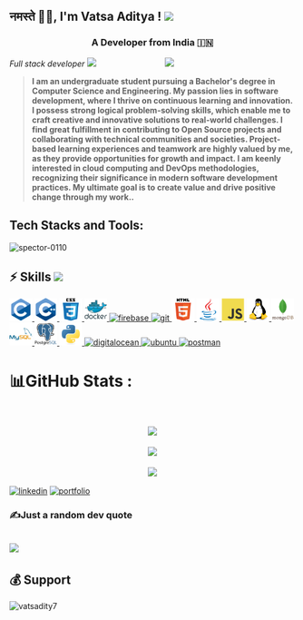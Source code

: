 <h2>नमस्ते 🙏🏻, I'm Vatsa Aditya ! <img src="https://media.giphy.com/media/12oufCB0MyZ1Go/giphy.gif" width="50"></h2>
<h3 align="center">A Developer from India 🇮🇳 </h3>
<img align='right' src="https://media.giphy.com/media/M9gbBd9nbDrOTu1Mqx/giphy.gif" width="230">
<p><em>Full stack developer
</a><img src="https://media.giphy.com/media/WUlplcMpOCEmTGBtBW/giphy.gif" width="30"> 
</em></p>


<!-- - 😄 Pronouns: ...
-  🌱 I’m currently learning DevOps

- 📫 How to reach me: adityapachauri182003@gmail.com
- ⚡ Fun fact: ...
 -->
> **I am an undergraduate student pursuing a Bachelor's degree in Computer Science and Engineering. My passion lies in software development, where I thrive on continuous learning and innovation. I possess strong logical problem-solving skills, which enable me to craft creative and innovative solutions to real-world challenges. I find great fulfillment in contributing to Open Source projects and collaborating with technical communities and societies. Project-based learning experiences and teamwork are highly valued by me, as they provide opportunities for growth and impact. I am keenly interested in cloud computing and DevOps methodologies, recognizing their significance in modern software development practices. My ultimate goal is to create value and drive positive change through my work..**
## Tech Stacks and Tools:

<p align="left"> <img src="https://komarev.com/ghpvc/?username=spector-0110&label=Profile%20views&color=0e75b6&style=flat" alt="spector-0110" /> </p>

## ⚡ Skills <img src = "https://media2.giphy.com/media/QssGEmpkyEOhBCb7e1/giphy.gif?cid=ecf05e47a0n3gi1bfqntqmob8g9aid1oyj2wr3ds3mg700bl&rid=giphy.gif" width = 32>



 <a href="https://www.cprogramming.com/" target="_blank"> <img src="https://raw.githubusercontent.com/devicons/devicon/master/icons/c/c-original.svg" alt="c" width="40" height="40"/> </a> <a href="https://www.w3schools.com/cpp/" target="_blank"> <img src="https://raw.githubusercontent.com/devicons/devicon/master/icons/cplusplus/cplusplus-original.svg" alt="cplusplus" width="40" height="40"/> </a> <a href="https://www.w3schools.com/css/" target="_blank"> <img src="https://raw.githubusercontent.com/devicons/devicon/master/icons/css3/css3-original-wordmark.svg" alt="css3" width="40" height="40"/> </a> <a href="https://www.docker.com/" target="_blank"> <img src="https://raw.githubusercontent.com/devicons/devicon/master/icons/docker/docker-original-wordmark.svg" alt="docker" width="40" height="40"/> </a> <a href="https://firebase.google.com/" target="_blank"> <img src="https://www.vectorlogo.zone/logos/firebase/firebase-icon.svg" alt="firebase" width="40" height="40"/> </a> <a href="https://git-scm.com/" target="_blank"> <img src="https://www.vectorlogo.zone/logos/git-scm/git-scm-icon.svg" alt="git" width="40" height="40"/> </a> <a href="https://www.w3.org/html/" target="_blank"> <img src="https://raw.githubusercontent.com/devicons/devicon/master/icons/html5/html5-original-wordmark.svg" alt="html5" width="40" height="40"/> </a> <a href="https://www.java.com" target="_blank"> <img src="https://raw.githubusercontent.com/devicons/devicon/master/icons/java/java-original.svg" alt="java" width="40" height="40"/> </a> <a href="https://developer.mozilla.org/en-US/docs/Web/JavaScript" target="_blank"> <img src="https://raw.githubusercontent.com/devicons/devicon/master/icons/javascript/javascript-original.svg" alt="javascript" width="40" height="40"/> </a>  <a href="https://www.linux.org/" target="_blank"> <img src="https://raw.githubusercontent.com/devicons/devicon/master/icons/linux/linux-original.svg" alt="linux" width="40" height="40"/> </a> <a href="https://www.mongodb.com/" target="_blank"> <img src="https://raw.githubusercontent.com/devicons/devicon/master/icons/mongodb/mongodb-original-wordmark.svg" alt="mongodb" width="40" height="40"/> </a> <a href="https://www.mysql.com/" target="_blank"> <img src="https://raw.githubusercontent.com/devicons/devicon/master/icons/mysql/mysql-original-wordmark.svg" alt="mysql" width="40" height="40"/> </a> </a> <a href="https://www.postgresql.org" target="_blank"> <img src="https://raw.githubusercontent.com/devicons/devicon/master/icons/postgresql/postgresql-original-wordmark.svg" alt="postgresql" width="40" height="40"/> </a> <a href="https://python.org" target="_blank"> <img src="https://raw.githubusercontent.com/devicons/devicon/master/icons/python/python-original.svg" alt="python" width="40" height="40"/> </a> <a href="https://digitalocean.com" target="_blank"> <img src="https://theorg.com/_next/image?url=https%3A%2F%2Fcdn.theorg.com%2F51a96700-dcc2-43ed-ae9f-540de0eb3fd4_thumb.jpg&w=1920&q=75" alt="digitalocean" width="40" height="40"/> </a> <a href="https://ubuntu.com" target="_blank"> <img src="https://assets.ubuntu.com/v1/57a889f6-ubuntu-logo112.png" alt="ubuntu" width="40" height="40"/> </a> </a> <a href="https://postman.com" target="_blank"> <img src="https://res.cloudinary.com/postman/image/upload/t_team_logo/v1629869194/team/2893aede23f01bfcbd2319326bc96a6ed0524eba759745ed6d73405a3a8b67a8" alt="postman" width="40" height="40"/> </a> </p>

# 📊GitHub Stats :
<p align="center">
<a href="https://github.com/spector-0110">
  <br>
  <br>
  <img height="180em" src="https://github-readme-stats-eight-theta.vercel.app/api?username=spector-0110&show_icons=true&theme=algolia&include_all_commits=true&count_private=true"/>
  <br>
  <br>
  <img height="180em" src="https://github-readme-stats-eight-theta.vercel.app/api/top-langs/?username=spector-0110&layout=compact&langs_count=8&theme=algolia"/>
  <br>
  <br>
  <img height="180em" src="https://github-readme-streak-stats.herokuapp.com/?user=spector-0110&theme=tokyonight"/>	
</a>
</p>

[![linkedin](https://img.shields.io/badge/linkedin-0A66C2?style=for-the-badge&logo=linkedin&logoColor=white)](https://www.linkedin.com/in/vatsaaditya/)
[![portfolio](https://img.shields.io/badge/my_portfolio-000?style=for-the-badge&logo=ko-fi&logoColor=white)](https://spector-0110.github.io/PortfolioWebsite/)


### ✍️Just a random dev quote
![](https://quotes-github-readme.vercel.app/api?type=horizontal&theme=light)
---


## 💰 Support
<p><a href="https://www.buymeacoffee.com/vatsaadity7"> <img align="left" src="https://cdn.buymeacoffee.com/buttons/v2/default-yellow.png" height="50" width="210" alt="vatsadity7" /></a></p> 
